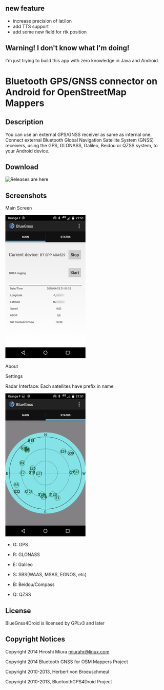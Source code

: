 ## new feature
 - increase precision of lat/lon
 - add TTS support
 - add some new field for rtk position

## Warning! I don't know what I'm doing!

I'm just trying to build this app with zero knowledge in Java and Android.




# Bluetooth GPS/GNSS connector on Android for OpenStreetMap Mappers

## Description

You can use an external GPS/GNSS receiver as same as internal one.
Connect external Bluetooth Global Navigation Satellite System (GNSS)
receivers, using the GPS, GLONASS, Galileo, Beidou or QZSS system,
to your Android device.

## Download

![Releases are here](https://github.com/Stefal/bluegnss4droid/releases/latest)

## Screenshots


Main Screen

![Main Screen](/doc/images/Screenshot_main.png)

About

Settings


Radar Interface: Each satellites have prefix in name

![Main Screen](/doc/images/Screenshot_radar.png)
- G: GPS

- R: GLONASS

- E: Galileo

- S: SBS(WAAS, MSAS, EGNOS, etc)

- B: Beidou/Compass

- Q: QZSS

## License

BlueGnss4Droid is licensed by GPLv3 and later

## Copyright Notices

Copyright 2014 Hiroshi Miura <miurahr@linux.com>

Copyright 2014 Bluetooth GNSS for OSM Mappers Project

Copyright 2010-2013, Herbert von Broeuschmeul

Copyright 2010-2013, BluetoothGPS4Droid Project

